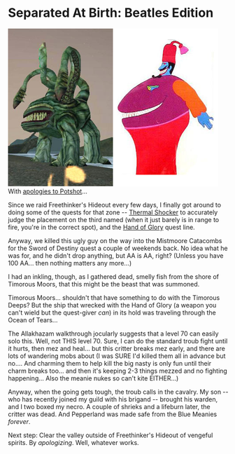 # Separated At Birth: Beatles Edition

![snappingturk.jpg](../uploads/2007/10/snappingturk.jpg)
With [apologies to Potshot](http://potshot.wordpress.com/2007/09/27/separated-at-birth-chapter-four-guild-wars/)...

Since we raid Freethinker's Hideout every few days, I finally got around to doing some of the quests for that zone -- [Thermal Shocker](http://eq2.allakhazam.com/db/quest.html?eq2quest=2686) to accurately judge the placement on the third named (when it just barely is in range to fire, you're in the correct spot), and the [Hand of Glory](http://eq2.allakhazam.com/db/quest.html?eq2quest=3228) quest line.

Anyway, we killed this ugly guy on the way into the Mistmoore Catacombs for the Sword of Destiny quest a couple of weekends back. No idea what he was for, and he didn't drop anything, but AA is AA, right? (Unless you have 100 AA... then nothing matters any more...)

I had an inkling, though, as I gathered dead, smelly fish from the shore of Timorous Moors, that this might be the beast that was summoned.

Timorous Moors... shouldn't that have something to do with the Timorous Deeps? But the ship that wrecked with the Hand of Glory (a weapon you can't wield but the quest-giver *can*) in its hold was traveling through the Ocean of Tears...

The Allakhazam walkthrough jocularly suggests that a level 70 can easily solo this. Well, not THIS level 70. Sure, I can do the standard troub fight until it hurts, then mez and heal... but this critter breaks mez early, and there are lots of wandering mobs about (I was SURE I'd killed them all in advance but no.... And charming them to help kill the big nasty is only fun until their charm breaks too... and then it's keeping 2-3 things mezzed and no fighting happening... Also the meanie nukes so can't kite EITHER...)

Anyway, when the going gets tough, the troub calls in the cavalry. My son -- who has recently joined my guild with his brigand -- brought his warden, and I two boxed my necro. A couple of shrieks and a lifeburn later, the critter was dead. And Pepperland was made safe from the Blue Meanies *forever*.

Next step: Clear the valley outside of Freethinker's Hideout of vengeful spirits. By *apologizing*. Well, whatever works.
